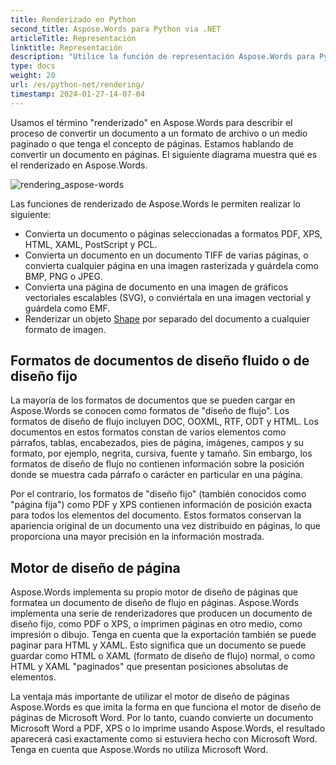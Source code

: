 ```yaml
---
title: Renderizado en Python
second_title: Aspose.Words para Python via .NET
articleTitle: Representación
linktitle: Representación
description: "Utilice la función de representación Aspose.Words para Python via .NET para formatear un documento de diseño de flujo en páginas y convertir dicho documento o páginas seleccionadas a otros formatos de documentos (PDF, HTML, XPS, etc.) o imágenes (TIFF, PNG, SVG, etc.) para visualizar, realizar más conversiones o imprimir."
type: docs
weight: 20
url: /es/python-net/rendering/
timestamp: 2024-01-27-14-07-04
---
```


Usamos el término "renderizado" en Aspose.Words para describir el proceso de convertir un documento a un formato de archivo o un medio paginado o que tenga el concepto de páginas. Estamos hablando de convertir un documento en páginas. El siguiente diagrama muestra qué es el renderizado en Aspose.Words.

![rendering_aspose-words](/words/python-net/rendering/rendering-1.png)

Las funciones de renderizado de Aspose.Words le permiten realizar lo siguiente:

- Convierta un documento o páginas seleccionadas a formatos PDF, XPS, HTML, XAML, PostScript y PCL.
- Convierta un documento en un documento TIFF de varias páginas, o convierta cualquier página en una imagen rasterizada y guárdela como BMP, PNG o JPEG.
- Convierta una página de documento en una imagen de gráficos vectoriales escalables (SVG), o conviértala en una imagen vectorial y guárdela como EMF.
- Renderizar un objeto [Shape](https://reference.aspose.com/words/python-net/aspose.words.drawing/shape/) por separado del documento a cualquier formato de imagen.

## Formatos de documentos de diseño fluido o de diseño fijo

La mayoría de los formatos de documentos que se pueden cargar en Aspose.Words se conocen como formatos de "diseño de flujo". Los formatos de diseño de flujo incluyen DOC, OOXML, RTF, ODT y HTML. Los documentos en estos formatos constan de varios elementos como párrafos, tablas, encabezados, pies de página, imágenes, campos y su formato, por ejemplo, negrita, cursiva, fuente y tamaño. Sin embargo, los formatos de diseño de flujo no contienen información sobre la posición donde se muestra cada párrafo o carácter en particular en una página.

Por el contrario, los formatos de "diseño fijo" (también conocidos como "página fija") como PDF y XPS contienen información de posición exacta para todos los elementos del documento. Estos formatos conservan la apariencia original de un documento una vez distribuido en páginas, lo que proporciona una mayor precisión en la información mostrada.

## Motor de diseño de página

Aspose.Words implementa su propio motor de diseño de páginas que formatea un documento de diseño de flujo en páginas. Aspose.Words implementa una serie de renderizadores que producen un documento de diseño fijo, como PDF o XPS, o imprimen páginas en otro medio, como impresión o dibujo. Tenga en cuenta que la exportación también se puede paginar para HTML y XAML. Esto significa que un documento se puede guardar como HTML o XAML (formato de diseño de flujo) normal, o como HTML y XAML "paginados" que presentan posiciones absolutas de elementos.

La ventaja más importante de utilizar el motor de diseño de páginas Aspose.Words es que imita la forma en que funciona el motor de diseño de páginas de Microsoft Word. Por lo tanto, cuando convierte un documento Microsoft Word a PDF, XPS o lo imprime usando Aspose.Words, el resultado aparecerá casi exactamente como si estuviera hecho con Microsoft Word. Tenga en cuenta que Aspose.Words no utiliza Microsoft Word.
